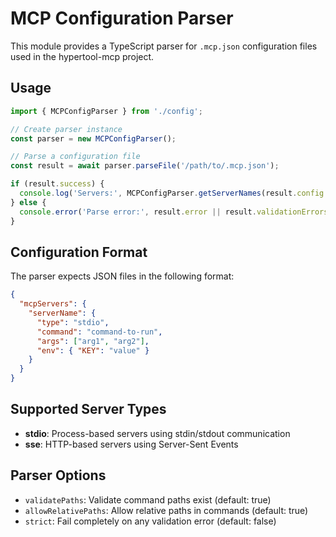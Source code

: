 # MCP Configuration Parser

This module provides a TypeScript parser for `.mcp.json` configuration files used in the hypertool-mcp project.

## Usage

```typescript
import { MCPConfigParser } from './config';

// Create parser instance
const parser = new MCPConfigParser();

// Parse a configuration file
const result = await parser.parseFile('/path/to/.mcp.json');

if (result.success) {
  console.log('Servers:', MCPConfigParser.getServerNames(result.config!));
} else {
  console.error('Parse error:', result.error || result.validationErrors);
}
```

## Configuration Format

The parser expects JSON files in the following format:

```json
{
  "mcpServers": {
    "serverName": {
      "type": "stdio",
      "command": "command-to-run",
      "args": ["arg1", "arg2"],
      "env": { "KEY": "value" }
    }
  }
}
```

## Supported Server Types

- **stdio**: Process-based servers using stdin/stdout communication
- **sse**: HTTP-based servers using Server-Sent Events

## Parser Options

- `validatePaths`: Validate command paths exist (default: true)
- `allowRelativePaths`: Allow relative paths in commands (default: true)  
- `strict`: Fail completely on any validation error (default: false)